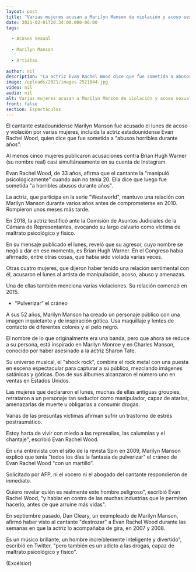 ```yaml
---
layout: post
title: "Varias mujeres acusan a Marilyn Manson de violación y acoso sexual"
date: 2021-02-01T20:34:00.000-06:00
tags:
  
  - Acosos Sexual
  
  - Marilyn Manson
  
  - Artistas
  
author: nil
description: "La actriz Evan Rachel Wood dice que fue sometida a abusos horribles durante años"
image: /uploads/2021/images-2521844.jpg
video: nil
audio: nil
alt: Varias mujeres acusan a Marilyn Manson de violación y acoso sexual
front: false
section: Espectáculos
---
```


El cantante estadounidense Marilyn Manson fue acusado el lunes de acoso y violación por varias mujeres, incluida la actriz estadounidense Evan Rachel Wood, quien dice que fue sometida a "abusos horribles durante años".

Al menos cinco mujeres publicaron acusaciones contra Brian Hugh Warner (su nombre real) casi simultáneamente en su cuenta de Instagram.

Evan Rachel Wood, de 33 años, afirma que el cantante la "manipuló psicológicamente" cuando aún no tenía 20. Ella dice que luego fue sometida "a horribles abusos durante años".

La actriz, que participa en la serie "Westworld", mantuvo una relación con Marilyn Manson durante varios años antes de comprometerse en 2010. Rompieron unos meses más tarde.

En 2018, la actriz testificó ante la Comisión de Asuntos Judiciales de la Cámara de Representantes, evocando su largo calvario como víctima de maltrato psicológico y físico.

En su mensaje publicado el lunes, reveló que su agresor, cuyo nombre se negó a dar en ese momento, es Brian Hugh Warner. En el Congreso había afirmado, entre otras cosas, que había sido violada varias veces.

Otras cuatro mujeres, que dijeron haber tenido una relación sentimental con él, acusaron el lunes al artista de manipulación, acoso, abuso y amenazas.

Una de ellas también menciona varias violaciones. Su relación comenzó en 2015.

- "Pulverizar" el cráneo

A sus 52 años, Marilyn Manson ha creado un personaje público con una imagen inquietante y de inspiración gótica. Usa maquillaje y lentes de contacto de diferentes colores y el pelo negro.

El nombre de lo que originalmente era una banda, pero que ahora se reduce a su persona, está inspirado en Marilyn Monroe y en Charles Manson, conocido por haber asesinado a la actriz Sharon Tate.

Su universo musical, el "shock rock", combina el rock metal con una puesta en escena espectacular para capturar a su público, mezclando imágenes satánicas y góticas. Dos de sus álbumes alcanzaron el número uno en ventas en Estados Unidos.

Las mujeres que declararon el lunes, muchas de ellas antiguas groupies, retrataron a un personaje tan seductor como manipulador, capaz de atarlas, amenazarlas de muerte u obligarlas a consumir drogas.

Varias de las presuntas víctimas afirman sufrir un trastorno de estrés postraumático.

Estoy harta de vivir con miedo a las represalias, las calumnias y el chantaje", escribió Evan Rachel Wood.

En una entrevista con el sitio de la revista Spin en 2009, Marilyn Manson explicó que tenía "todos los días la fantasía de pulverizar" el cráneo de Evan Rachel Wood "con un martillo".

Solicitado por AFP, ni el vocero ni el abogado del cantante respondieron de inmediato.

Quiero revelar quién es realmente este hombre peligroso", escribió Evan Rachel Wood, "y hablar en contra de las muchas industrias que le permiten hacerlo, antes de que arruine más vidas".

En septiembre pasado, Dan Cleary, un exempleado de Marilyn Manson, afirmó haber visto al cantante "destrozar" a Evan Rachel Wood durante las semanas en que la actriz lo acompañaba de gira, en 2007 y 2008.

Es un músico brillante, un hombre increíblemente inteligente y divertido", escribió en Twitter, "pero también es un adicto a las drogas, capaz de maltrato psicológico y físico".

(Excélsior)